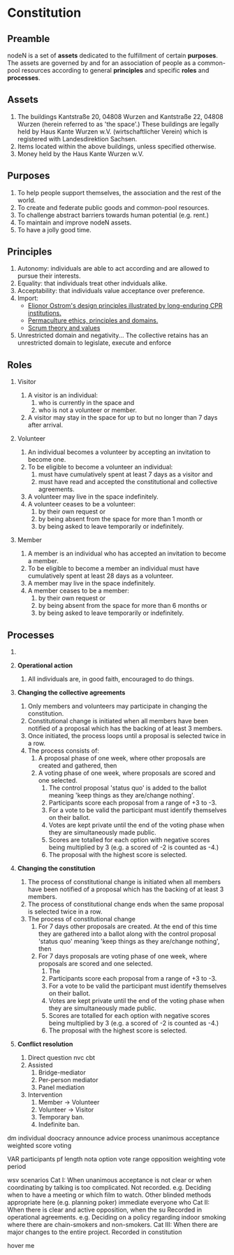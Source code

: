 # Constitution

## Preamble
nodeN is a set of **assets** dedicated to the fulfillment of certain **purposes**. The assets are governed by and for an association of people as a common-pool resources according to general **principles** and specific **roles** and **processes**.

## Assets
1. The buildings Kantstraße 20, 04808 Wurzen and Kantstraße 22, 04808 Wurzen (herein referred to as 'the space'.) These buildings are legally held by Haus Kante Wurzen w.V. (wirtschaftlicher Verein) which is registered with Landesdirektion Sachsen.
1. Items located within the above buildings, unless specified otherwise.
1. Money held by the Haus Kante Wurzen w.V.

## Purposes
1. To help people support themselves, the association and the rest of the world.
1. To create and federate public goods and common-pool resources.
1. To challenge abstract barriers towards human potential (e.g. rent.)
1. To maintain and improve nodeN assets.
1. To have a jolly good time.

## Principles
1. Autonomy: individuals are able to act according and are allowed to pursue their interests.
1. Equality: that individuals treat other indviduals alike.
1. Acceptability: that individuals value acceptance over preference.
1. Import:
	* [Elionor Ostrom's design principles illustrated by long-enduring CPR institutions.](https://github.com/DougInAMug/projects/blob/master/xOstromPrinciples.md) 
	* [Permaculture ethics, principles and domains.](http://www.holmgren.com.au/downloads/Essence_of_Pc_EN.pdf)
	* [Scrum theory and values](http://www.scrumguides.org/scrum-guide.html)
1. Unrestricted domain and negativity... The collective retains has an unrestricted domain to legislate, execute and enforce
	
## Roles
1. Visitor
	1. A visitor is an individual:
		1. who is currently in the space and
		1. who is not a volunteer or member.
	1. A visitor may stay in the space for up to but no longer than 7 days after arrival.
	
1. Volunteer
	1. An individual becomes a volunteer by accepting an invitation to become one.
	1. To be eligible to become a volunteer an individual:
		1. must have cumulatively spent at least 7 days as a visitor and
		1. must have read and accepted the constitutional and collective agreements.
	1. A volunteer may live in the space indefinitely.
	1. A volunteer ceases to be a volunteer:
		1. by their own request or
		1. by being absent from the space for more than 1 month or
		1. by being asked to leave temporarily or indefinitely.

1. Member
	1. A member is an individual who has accepted an invitation to become a member.
	1. To be eligible to become a member an individual must have cumulatively spent at least 28 days as a volunteer.
	1. A member may live in the space indefinitely.
	1. A member ceases to be a member:
		1. by their own request or
		1. by being absent from the space for more than 6 months or
		1. by being asked to leave temporarily or indefinitely.

## Processes
1. 


1. **Operational action**
	1. All individuals are, in good faith, encouraged to do things.

1. **Changing the collective agreements**
	1. Only members and volunteers may participate in changing the constitution.
	1. Constitutional change is initiated when all members have been notified of a proposal which has the backing of at least 3 members.
	1. Once initiated, the process loops until a proposal is selected twice in a row.
	1. The process consists of:
		1. A proposal phase of one week, where other proposals are created and gathered, then
		1. A voting phase of one week, where proposals are scored and one selected.
			1. The control proposal 'status quo' is added to the ballot meaning 'keep things as they are/change nothing'.
			1. Participants score each proposal from a range of +3 to -3. 
			1. For a vote to be valid the participant must identify themselves on their ballot. 
			1. Votes are kept private until the end of the voting phase when they are simultaneously made public.
			1. Scores are totalled for each option with negative scores being multiplied by 3 (e.g. a scored of -2 is counted as -4.)
			1. The proposal with the highest score is selected.
	
1. **Changing the constitution**
	1. The process of constitutional change is initiated when all members have been notified of a proposal which has the backing of at least 3 members.
	1. The process of constitutional change ends when the same proposal is selected twice in a row.
	1. The process of constitutional change
		1. For 7 days other proposals are created. At the end of this time they are gathered into a ballot along with the control proposal 'status quo' meaning 'keep things as they are/change nothing', then
		1. For 7 days proposals are voting phase of one week, where proposals are scored and one selected.
			1. The 
			1. Participants score each proposal from a range of +3 to -3. 
			1. For a vote to be valid the participant must identify themselves on their ballot. 
			1. Votes are kept private until the end of the voting phase when they are simultaneously made public.
			1. Scores are totalled for each option with negative scores being multiplied by 3 (e.g. a scored of -2 is counted as -4.)
			1. The proposal with the highest score is selected.

		
1. **Conflict resolution**
	1. Direct
		question
		nvc
		cbt
	1. Assisted
		1. Bridge-mediator
		1. Per-person mediator
		1. Panel mediation
	1. Intervention
		1. Member → Volunteer
		1. Volunteer → Visitor
		1. Temporary ban.
		1. Indefinite ban.

dm
individual
	doocracy
	announce
	advice process
unanimous acceptance
weighted score voting

VAR
	participants
	pf length
	nota option
	vote range
	opposition weighting
	vote period
	
wsv scenarios
	Cat I: When unanimous acceptance is not clear or when coordinating by talking is too complicated. Not recorded.
		e.g. Deciding when to have a meeting or which film to watch. Other blinded methods appropriate here (e.g. planning poker)
		immediate
		everyone who
	Cat II: When there is clear and active opposition, when the su Recorded in operational agreements.
		e.g. Deciding on a policy regarding indoor smoking where there are chain-smokers and non-smokers.
	Cat III: When there are major changes to the entire project. Recorded in constitution
	
<span title="hoverin' words">hover me</span>
